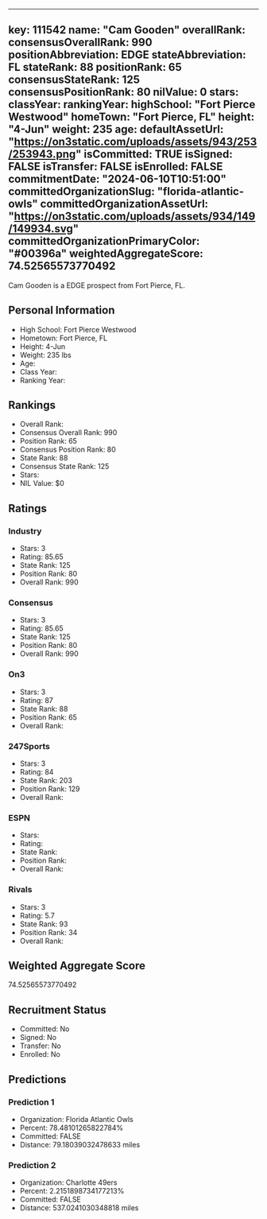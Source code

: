 ---
  key: 111542
  name: "Cam Gooden"
  overallRank: 
  consensusOverallRank: 990
  positionAbbreviation: EDGE
  stateAbbreviation: FL
  stateRank: 88
  positionRank: 65
  consensusStateRank: 125
  consensusPositionRank: 80
  nilValue: 0
  stars: 
  classYear: 
  rankingYear: 
  highSchool: "Fort Pierce Westwood"
  homeTown: "Fort Pierce, FL"
  height: "4-Jun"
  weight: 235
  age: 
  defaultAssetUrl: "https://on3static.com/uploads/assets/943/253/253943.png"
  isCommitted: TRUE
  isSigned: FALSE
  isTransfer: FALSE
  isEnrolled: FALSE
  commitmentDate: "2024-06-10T10:51:00"
  committedOrganizationSlug: "florida-atlantic-owls"
  committedOrganizationAssetUrl: "https://on3static.com/uploads/assets/934/149/149934.svg"
  committedOrganizationPrimaryColor: "#00396a"
  weightedAggregateScore: 74.52565573770492
  ---
  
  Cam Gooden is a EDGE prospect from Fort Pierce, FL.
  
  ## Personal Information
  - High School: Fort Pierce Westwood
  - Hometown: Fort Pierce, FL
  - Height: 4-Jun
  - Weight: 235 lbs
  - Age: 
  - Class Year: 
  - Ranking Year: 
  
  ## Rankings
  - Overall Rank: 
  - Consensus Overall Rank: 990
  - Position Rank: 65
  - Consensus Position Rank: 80
  - State Rank: 88
  - Consensus State Rank: 125
  - Stars: 
  - NIL Value: $0
  
  ## Ratings
  
  ### Industry
  - Stars: 3
  - Rating: 85.65
  - State Rank: 125
  - Position Rank: 80
  - Overall Rank: 990
  
  ### Consensus
  - Stars: 3
  - Rating: 85.65
  - State Rank: 125
  - Position Rank: 80
  - Overall Rank: 990
  
  ### On3
  - Stars: 3
  - Rating: 87
  - State Rank: 88
  - Position Rank: 65
  - Overall Rank: 
  
  ### 247Sports
  - Stars: 3
  - Rating: 84
  - State Rank: 203
  - Position Rank: 129
  - Overall Rank: 
  
  ### ESPN
  - Stars: 
  - Rating: 
  - State Rank: 
  - Position Rank: 
  - Overall Rank: 
  
  ### Rivals
  - Stars: 3
  - Rating: 5.7
  - State Rank: 93
  - Position Rank: 34
  - Overall Rank: 
  
  ## Weighted Aggregate Score
  74.52565573770492
  
  ## Recruitment Status
  - Committed: No
  - Signed: No
  - Transfer: No
  - Enrolled: No
  
  
  
  ## Predictions
  
  ### Prediction 1
  - Organization: Florida Atlantic Owls
  - Percent: 78.48101265822784%
  - Committed: FALSE
  - Distance: 79.18039032478633 miles
  
  ### Prediction 2
  - Organization: Charlotte 49ers
  - Percent: 2.2151898734177213%
  - Committed: FALSE
  - Distance: 537.0241030348818 miles
  